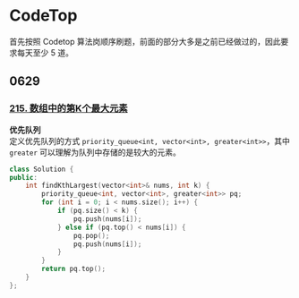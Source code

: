 # CodeTop

首先按照 Codetop 算法岗顺序刷题，前面的部分大多是之前已经做过的，因此要求每天至少 5 道。

## 0629

### [215. 数组中的第K个最大元素](https://leetcode.cn/problems/kth-largest-element-in-an-array/)

**优先队列**  
定义优先队列的方式 `priority_queue<int, vector<int>, greater<int>>`，其中 `greater` 可以理解为队列中存储的是较大的元素。

```C++
class Solution {
public:
    int findKthLargest(vector<int>& nums, int k) {
        priority_queue<int, vector<int>, greater<int>> pq;
        for (int i = 0; i < nums.size(); i++) {
            if (pq.size() < k) {
                pq.push(nums[i]);
            } else if (pq.top() < nums[i]) {
                pq.pop();
                pq.push(nums[i]);
            }
        }
        return pq.top();
    }
};
```
